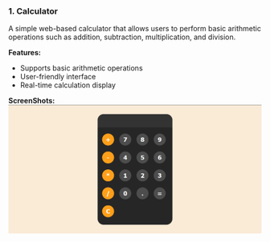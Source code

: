 ### 1. Calculator
A simple web-based calculator that allows users to perform basic arithmetic operations such as addition, subtraction, multiplication, and division.

**Features:**
- Supports basic arithmetic operations
- User-friendly interface
- Real-time calculation display

**ScreenShots:**
![Calculator Screenshot](https://github.com/0-Hossam-0/Calculator-Vanilla/blob/main/calculator.png)
